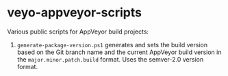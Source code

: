 # veyo-appveyor-scripts #

Various public scripts for AppVeyor build projects:

1. `generate-package-version.ps1` generates and sets the build version based on the Git branch name and the current AppVeyor build version in the `major.minor.patch.build` format. Uses the semver-2.0 version format.
